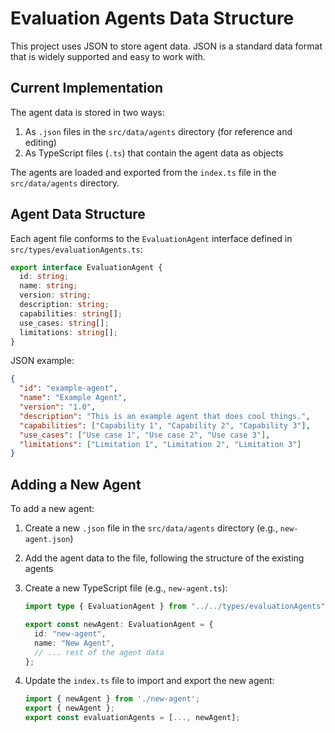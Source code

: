 # Evaluation Agents Data Structure

This project uses JSON to store agent data. JSON is a standard data format that is widely supported and easy to work with.

## Current Implementation

The agent data is stored in two ways:

1. As `.json` files in the `src/data/agents` directory (for reference and editing)
2. As TypeScript files (`.ts`) that contain the agent data as objects

The agents are loaded and exported from the `index.ts` file in the `src/data/agents` directory.

## Agent Data Structure

Each agent file conforms to the `EvaluationAgent` interface defined in `src/types/evaluationAgents.ts`:

```typescript
export interface EvaluationAgent {
  id: string;
  name: string;
  version: string;
  description: string;
  capabilities: string[];
  use_cases: string[];
  limitations: string[];
}
```

JSON example:

```json
{
  "id": "example-agent",
  "name": "Example Agent",
  "version": "1.0",
  "description": "This is an example agent that does cool things.",
  "capabilities": ["Capability 1", "Capability 2", "Capability 3"],
  "use_cases": ["Use case 1", "Use case 2", "Use case 3"],
  "limitations": ["Limitation 1", "Limitation 2", "Limitation 3"]
}
```

## Adding a New Agent

To add a new agent:

1. Create a new `.json` file in the `src/data/agents` directory (e.g., `new-agent.json`)
2. Add the agent data to the file, following the structure of the existing agents
3. Create a new TypeScript file (e.g., `new-agent.ts`):

   ```typescript
   import type { EvaluationAgent } from "../../types/evaluationAgents";

   export const newAgent: EvaluationAgent = {
     id: "new-agent",
     name: "New Agent",
     // ... rest of the agent data
   };
   ```

4. Update the `index.ts` file to import and export the new agent:
   ```typescript
   import { newAgent } from './new-agent';
   export { newAgent };
   export const evaluationAgents = [..., newAgent];
   ```
